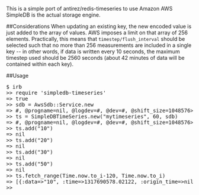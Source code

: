 This is a simple port of antirez/redis-timeseries to use Amazon AWS
SimpleDB is the actual storage engine.

##Considerations
When updating an existing key, the new encoded value is just added to the array
of values. AWS imposes a limit on that array of 256 elements. Practically, this
means that <code>timestep/flush_interval</code> should be selected such that no
more than 256 measurements are included in a single key -- in other words, if
data is written every 10 seconds, the maximum timestep used should be 2560
seconds (about 42 minutes of data will be contained within each key).

##Usage

<pre>
$ irb
>> require 'simpledb-timeseries'
=> true
>> sdb = AwsSdb::Service.new
=> #<AwsSdb::Service:0x104f72498 @logger=#<Logger:0x104f71ed0 @default_formatter=#<Logger::Formatter:0x104f71de0 @datetime_format=nil>, @progname=nil, @logdev=#<Logger::LogDevice:0x104f71d90 @shift_age=0, @filename="aws_sdb.log", @mutex=#<Logger::LogDevice::LogDeviceMutex:0x104f71d40 @mon_waiting_queue=[], @mon_entering_queue=[], @mon_count=0, @mon_owner=nil>, @dev=#<File:aws_sdb.log>, @shift_size=1048576>, @level=0, @formatter=nil>, @secret_access_key="SECRET", @base_url="http://sdb.amazonaws.com", @access_key_id="SECRET">
>> ts = SimpleDBTimeSeries.new("mytimeseries", 60, sdb)
=> #<SimpleDBTimeSeries:0x104f10950 @timestep=60, @domain="timeseries", @prefix="mytimeseries", @sdb=#<AwsSdb::Service:0x104f72498 @logger=#<Logger:0x104f71ed0 @default_formatter=#<Logger::Formatter:0x104f71de0 @datetime_format=nil>, @progname=nil, @logdev=#<Logger::LogDevice:0x104f71d90 @shift_age=0, @filename="aws_sdb.log", @mutex=#<Logger::LogDevice::LogDeviceMutex:0x104f71d40 @mon_waiting_queue=[], @mon_entering_queue=[], @mon_count=0, @mon_owner=nil>, @dev=#<File:aws_sdb.log>, @shift_size=1048576>, @level=0, @formatter=nil>, @secret_access_key="SECRET", @base_url="http://sdb.amazonaws.com", @access_key_id="SECRET">>
>> ts.add("10")
=> nil
>> ts.add("20")
=> nil
>> ts.add("30")
=> nil
>> ts.add("50")
=> nil
>> ts.fetch_range(Time.now.to_i-120, Time.now.to_i)
=> [{:data=>"10", :time=>1317690578.02122, :origin_time=>nil}, {:data=>"20", :time=>1317690580.09161, :origin_time=>nil}, {:data=>"30", :time=>1317690581.9587, :origin_time=>nil}, {:data=>"50", :time=>1317690584.02876, :origin_time=>nil}]
>> 
</pre>
